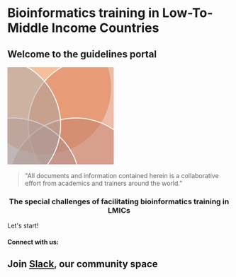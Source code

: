 # Bioinformatics training in Low-To-Middle Income Countries

## Welcome to the guidelines portal

![](images/guidelines.png)

> "All documents and information contained herein is a collaborative effort from academics and trainers around the world."  

### <div align="center">The special challenges of facilitating bioinformatics training in LMICs</div>

Let's start!

#### Connect with us:

## Join [Slack](https://bioinfolmics.slack.com/), our community space <a id="welcome-to-slack"></a>



